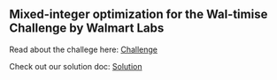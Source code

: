 ## Mixed-integer optimization for the Wal-timise Challenge by Walmart Labs


Read about the challege here: [Challenge](https://github.com/Rakeshpavan333/waltimise/blob/main/challenge.pdf)

Check out our solution doc: [Solution](https://github.com/Rakeshpavan333/waltimise/blob/main/document.pdf)
